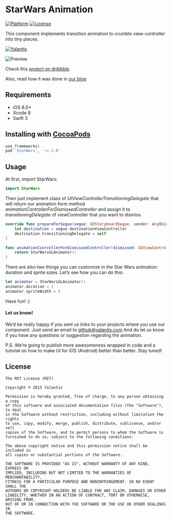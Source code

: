 # StarWars Animation
[![Platform](http://img.shields.io/badge/platform-iOS-blue.svg?style=flat)](http://cocoapods.org/?q=YALSideMenu) [![License](http://img.shields.io/badge/license-MIT-green.svg?style=flat)](https://github.com/Yalantis/Side-Menu.iOS/blob/master/LICENSE)

This component implements transition animation to crumble view-controller into tiny pieces.

[![Yalantis](https://raw.githubusercontent.com/Yalantis/PullToRefresh/develop/PullToRefreshDemo/Resources/badge_dark.png)](https://yalantis.com/?utm_source=github)

![Preview](preview.gif)

Check this <a href="https://dribbble.com/shots/2109991-Star-Wars-App-concept">project on dribbble</a>.

Also, read how it was done in [our blog](https://yalantis.com/blog/uidynamics-uikit-or-opengl-3-types-of-ios-animations-for-the-star-wars/)

## Requirements

- iOS 8.0+
- Xcode 8
- Swift 3

## Installing with [CocoaPods](https://cocoapods.org)

```ruby
use_frameworks!
pod 'StarWars', '~> 2.0'
```

## Usage

At first, import StarWars:

```swift
import StarWars
```

Then just implement class of *UIViewControllerTransitioningDelegate* that will return our animation form method *animationControllerForDismissedController* and assign it to *transitioningDelegate* of viewController that you want to dismiss.

```swift
override func prepareForSegue(segue: UIStoryboardSegue, sender: AnyObject?) {
    let destination = segue.destinationViewController
    destination.transitioningDelegate = self
}

func animationControllerForDismissedController(dismissed: UIViewController) -> UIViewControllerAnimatedTransitioning? {
    return StarWarsGLAnimator()
}
```

There are also two things you can customize in the Star Wars animation: duration and sprite sizes. 
Let’s see how you can do this:

```swift
let animator = StarWarsGLAnimator()
animator.duration = 2
animator.spriteWidth = 8
```

Have fun! :)

#### Let us know!

We’d be really happy if you sent us links to your projects where you use our component. Just send an email to github@yalantis.com And do let us know if you have any questions or suggestion regarding the animation. 

P.S. We’re going to publish more awesomeness wrapped in code and a tutorial on how to make UI for iOS (Android) better than better. Stay tuned!

## License

	The MIT License (MIT)

	Copyright © 2015 Yalantis

	Permission is hereby granted, free of charge, to any person obtaining a copy
	of this software and associated documentation files (the "Software"), to deal
	in the Software without restriction, including without limitation the rights
	to use, copy, modify, merge, publish, distribute, sublicense, and/or sell
	copies of the Software, and to permit persons to whom the Software is
	furnished to do so, subject to the following conditions:

	The above copyright notice and this permission notice shall be included in
	all copies or substantial portions of the Software.

	THE SOFTWARE IS PROVIDED "AS IS", WITHOUT WARRANTY OF ANY KIND, EXPRESS OR
	IMPLIED, INCLUDING BUT NOT LIMITED TO THE WARRANTIES OF MERCHANTABILITY,
	FITNESS FOR A PARTICULAR PURPOSE AND NONINFRINGEMENT. IN NO EVENT SHALL THE
	AUTHORS OR COPYRIGHT HOLDERS BE LIABLE FOR ANY CLAIM, DAMAGES OR OTHER
	LIABILITY, WHETHER IN AN ACTION OF CONTRACT, TORT OR OTHERWISE, ARISING FROM,
	OUT OF OR IN CONNECTION WITH THE SOFTWARE OR THE USE OR OTHER DEALINGS IN
	THE SOFTWARE.

